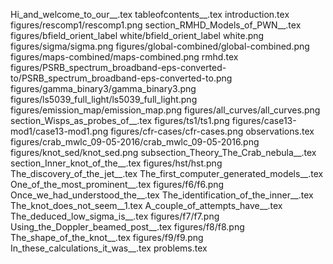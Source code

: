 Hi_and_welcome_to_our__.tex
tableofcontents__.tex
introduction.tex
figures/rescomp1/rescomp1.png
section_RMHD_Models_of_PWN__.tex
figures/bfield_orient_label white/bfield_orient_label white.png
figures/sigma/sigma.png
figures/global-combined/global-combined.png
figures/maps-combined/maps-combined.png
rmhd.tex
figures/PSRB_spectrum_broadband-eps-converted-to/PSRB_spectrum_broadband-eps-converted-to.png
figures/gamma_binary3/gamma_binary3.png
figures/ls5039_full_light/ls5039_full_light.png
figures/emission_map/emission_map.png
figures/all_curves/all_curves.png
section_Wisps_as_probes_of__.tex
figures/ts1/ts1.png
figures/case13-mod1/case13-mod1.png
figures/cfr-cases/cfr-cases.png
observations.tex
figures/crab_mwlc_09-05-2016/crab_mwlc_09-05-2016.png
figures/knot_sed/knot_sed.png
subsection_Theory_The_Crab_nebula__.tex
section_Inner_knot_of_the__.tex
figures/hst/hst.png
The_discovery_of_the_jet__.tex
The_first_computer_generated_models__.tex
One_of_the_most_prominent__.tex
figures/f6/f6.png
Once_we_had_understood_the__.tex
The_identification_of_the_inner__.tex
The_knot_does_not_seem__1.tex
A_couple_of_attempts_have__.tex
The_deduced_low_sigma_is__.tex
figures/f7/f7.png
Using_the_Doppler_beamed_post__.tex
figures/f8/f8.png
The_shape_of_the_knot__.tex
figures/f9/f9.png
In_these_calculations_it_was__.tex
problems.tex
